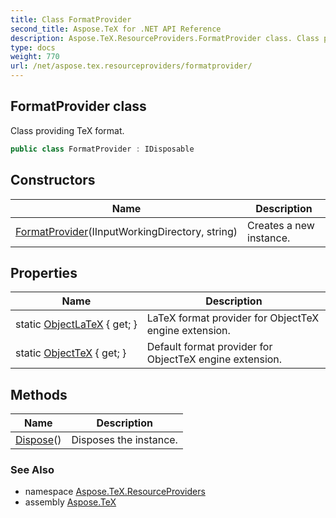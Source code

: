 ```yaml
---
title: Class FormatProvider
second_title: Aspose.TeX for .NET API Reference
description: Aspose.TeX.ResourceProviders.FormatProvider class. Class providing TeX format
type: docs
weight: 770
url: /net/aspose.tex.resourceproviders/formatprovider/
---
```

## FormatProvider class

Class providing TeX format.

```csharp
public class FormatProvider : IDisposable
```

## Constructors

| Name | Description |
| --- | --- |
| [FormatProvider](formatprovider/)(IInputWorkingDirectory, string) | Creates a new instance. |

## Properties

| Name | Description |
| --- | --- |
| static [ObjectLaTeX](../../aspose.tex.resourceproviders/formatprovider/objectlatex/) { get; } | LaTeX format provider for ObjectTeX engine extension. |
| static [ObjectTeX](../../aspose.tex.resourceproviders/formatprovider/objecttex/) { get; } | Default format provider for ObjectTeX engine extension. |

## Methods

| Name | Description |
| --- | --- |
| [Dispose](../../aspose.tex.resourceproviders/formatprovider/dispose/)() | Disposes the instance. |

### See Also

* namespace [Aspose.TeX.ResourceProviders](../../aspose.tex.resourceproviders/)
* assembly [Aspose.TeX](../../)


